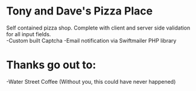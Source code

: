 Tony and Dave's Pizza Place
===========================

Self contained pizza shop.  Complete with client and server side validation
for all input fields.  
-Custom built Captcha
-Email notification via Swiftmailer PHP library

Thanks go out to:
============================
-Water Street Coffee (Without you, this could have never happened)

